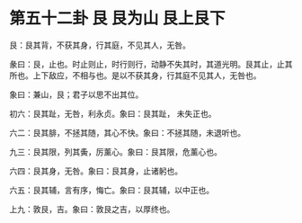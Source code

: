 # 第五十二卦 艮 艮为山 艮上艮下


艮：艮其背，不获其身，行其庭，不见其人，无咎。

彖曰：艮，止也。时止则止，时行则行，动静不失其时，其道光明。艮其止，止其所也。上下敌应，不相与也。是以不获其身，行其庭不见其人，无咎也。

象曰：兼山，艮；君子以思不出其位。

初六：艮其趾，无咎，利永贞。象曰：艮其趾， 未失正也。

六二：艮其腓，不拯其随，其心不快。象曰：不拯其随，未退听也。

九三：艮其限，列其夤，厉薰心。象曰：艮其限，危薰心也。

六四：艮其身，无咎。象曰：艮其身，止诸躬也。

六五：艮其辅，言有序，悔亡。象曰：艮其辅，以中正也。

上九：敦艮，吉。象曰：敦艮之吉，以厚终也。
